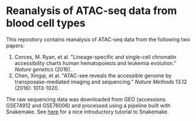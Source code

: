 # Reanalysis of ATAC-seq data from blood cell types
This repostiory contains reanalysis of ATAC-seq data from the following two papers:

1. Corces, M. Ryan, et al. "Lineage-specific and single-cell chromatin accessibility charts human hematopoiesis and leukemia evolution." *Nature genetics* (2016).
2. Chen, Xingqi, et al. "ATAC-see reveals the accessible genome by transposase-mediated imaging and sequencing." *Nature Methods* 13.12 (2016): 1013-1020.

The raw sequencing data was downloaded from GEO (accessions GSE74912 and GSE76006) and processed using a pipeline built with Snakemake. See [here](http://snakemake.bitbucket.org/snakemake-tutorial.html) for a nice introductory tutorial to Snakemake.